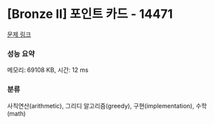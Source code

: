 # [Bronze II] 포인트 카드 - 14471 

[문제 링크](https://www.acmicpc.net/problem/14471) 

### 성능 요약

메모리: 69108 KB, 시간: 12 ms

### 분류

사칙연산(arithmetic), 그리디 알고리즘(greedy), 구현(implementation), 수학(math)

